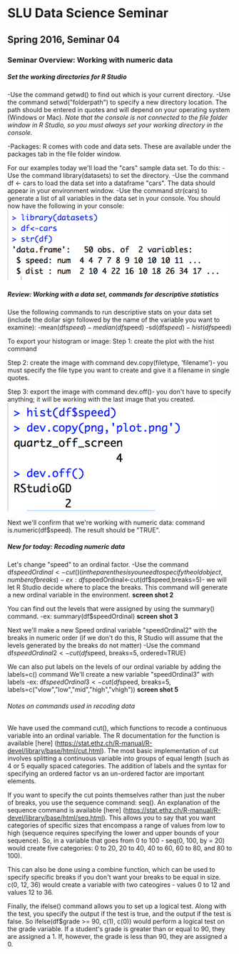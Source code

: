 # SLU Data Science Seminar
## Spring 2016, Seminar 04

### Seminar Overview: Working with numeric data

##### Set the working directories for R Studio
-Use the command getwd() to find out which is your current directory.
-Use the command setwd("folderpath") to specify a new directory location. The path should be entered in quotes and will depend on your operating system (Windows or Mac).
*Note that the console is not connected to the file folder window in R Studio, so you must always set your working directory in the console.*

-Packages: R comes with code and data sets. These are available under the packages tab in the file folder window.

For our examples today we'll load the "cars" sample data set. To do this:
-Use the command library(datasets) to set the directory.
-Use the command df <- cars to load the data set into a dataframe "cars". The data should appear in your environment window.
-Use the command str(cars) to generate a list of all variables in the data set in your console.
You should now have the following in your console:
![screen shot 0](https://github.com/slu-data-science-seminar/spring-2016-seminar-04/blob/master/Screen%20Shot%200.png)

##### Review: Working with a data set, commands for descriptive statistics
Use the following commands to run descriptive stats on your data set (include the dollar sign followed by the name of the variable you want to examine):
-mean(df$speed)
-median(df$speed)
-sd(df$speed)
-hist(df$speed)

To export your histogram or image:
Step 1: create the plot with the hist command

Step 2: create the image with command dev.copy(filetype, 'filename')- you must specify the file type you want to create and give it a filename in single quotes.

Step 3: export the image with command dev.off()- you don't have to specify anything; it will be working with the last image that you created. 
![screen shot 1](https://github.com/slu-data-science-seminar/spring-2016-seminar-04/blob/master/Screen%20Shot%201.png)


Next we'll confirm that we're working with numeric data: command is.numeric(df$speed).
The result should be "TRUE".

##### New for today: Recoding numeric data

Let's change "speed" to an ordinal factor.
-Use the command df$speedOrdinal<-cut() (in the parenthesis you need to specify the old object, number of breaks)
-ex: df$speedOrdinal<-cut(df$speed,breaks=5)- we will let R Studio decide where to place the breaks.
This command will generate a new ordinal variable in the environment. 
**screen shot 2**

You can find out the levels that were assigned by using the summary() command.
-ex: summary(df$speedOrdinal) 
**screen shot 3**

Next we'll make a new Speed ordinal variable "speedOrdinal2" with the breaks in numeric order (if we don't do this, R Studio will assume that the levels generated by the breaks do not matter) -Use the command df$speedOrdinal2<-cut(df$speed, breaks=5, ordered=TRUE)

We can also put labels on the levels of our ordinal variable by adding the labels=c() command
We'll create a new variable "speedOrdinal3" with labels 
-ex: df$speedOrdinal3<-cut(df$speed, breaks=5, labels=c("vlow","low","mid","high","vhigh")) 
**screen shot 5**

###### Notes on commands used in recoding data

We have used the command cut(), which functions to recode a continuous variable into an ordinal variable. The R documentation for the function is available [here]  (https://stat.ethz.ch/R-manual/R-devel/library/base/html/cut.html). 
The most basic implementation of cut involves splitting a continuous variable into groups of equal length (such as 4 or 5 equally spaced categories. The addition of labels and the syntax for specifying an ordered factor vs an un-ordered factor are important elements.

If you want to specify the cut points themselves rather than just the nuber of breaks, you use the sequence command: seq(). An explanation of the sequence command is available [here] (https://stat.ethz.ch/R-manual/R-devel/library/base/html/seq.html). 
This allows you to say that you want categories of specific sizes that encompass a range of values from low to high (sequence requires specifying the lower and upper bounds of your sequence). So, in a variable that goes from 0 to 100 - seq(0, 100, by = 20) would create five categories: 0 to 20, 20 to 40, 40 to 60, 60 to 80, and 80 to 100). 

This can also be done using a combine function, which can be used to specify specific breaks if you don't want your breaks to be equal in size. c(0, 12, 36) would create a variable with two cateogires - values 0 to 12 and values 12 to 36. 

Finally, the ifelse() command allows you to set up a logical test. Along with the test, you specify the output if the test is true, and the output if the test is false. So ifelse(df$grade >= 90, c(1), c(0)) would perform a logical test on the grade variable. If a student's grade is greater than or equal to 90, they are assigned a 1. If, however, the grade is less than 90, they are assigned a 0.










